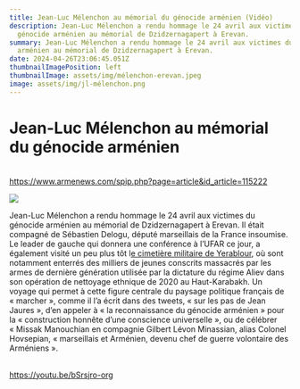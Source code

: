 ```yaml
---
title: Jean-Luc Mélenchon au mémorial du génocide arménien (Vidéo)
description: Jean-Luc Mélenchon a rendu hommage le 24 avril aux victimes du
  génocide arménien au mémorial de Dzidzernagapert à Erevan.
summary: Jean-Luc Mélenchon a rendu hommage le 24 avril aux victimes du génocide
  arménien au mémorial de Dzidzernagapert à Erevan.
date: 2024-04-26T23:06:45.051Z
thumbnailImagePosition: left
thumbnailImage: assets/img/mélenchon-erevan.jpeg
image: assets/img/jl-mélenchon.png
---
```

<!--StartFragment-->

# Jean-Luc Mélenchon au mémorial du génocide arménien

\
https://www.armenews.com/spip.php?page=article&id_article=115222

![](https://www.armenews.com/IMG/arton115222.jpg)

Jean-Luc Mélenchon a rendu hommage le 24 avril aux victimes du génocide arménien au mémorial de Dzidzernagapert à Erevan. Il était compagné de Sébastien Delogu, député marseillais de la France insoumise. Le leader de gauche qui donnera une conférence à l’UFAR ce jour, a également visité un peu plus tôt l[e cimetière militaire de Yerablour](https://www.armenews.com/spip.php?page=article&id_article=115204), où sont notamment enterrés des milliers de jeunes conscrits massacrés par les armes de dernière génération utilisée par la dictature du régime Aliev dans son opération de nettoyage ethnique de 2020 au Haut-Karabakh. Un voyage qui permet à cette figure centrale du paysage politique français de « marcher », comme il l’a écrit dans des tweets, « sur les pas de Jean Jaures », d’en appeler à « la reconnaissance du génocide arménien » pour la « construction honnête d’une conscience universelle », ou de célébrer « Missak Manouchian en compagnie Gilbert Lévon Minassian, alias Colonel Hovsepian, « marseillais et Arménien, devenu chef de guerre volontaire des Arméniens ».

\
https://youtu.be/bSrsjro-org
